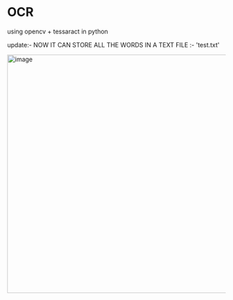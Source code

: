 # OCR
using opencv + tessaract in python

update:- NOW IT CAN STORE ALL THE WORDS IN A TEXT FILE :- 'test.txt' 

<img width="548" alt="image" src="https://github.com/tushar1977/OCR/assets/36126341/747be671-8696-4119-b9c6-94bfa5d85923">

